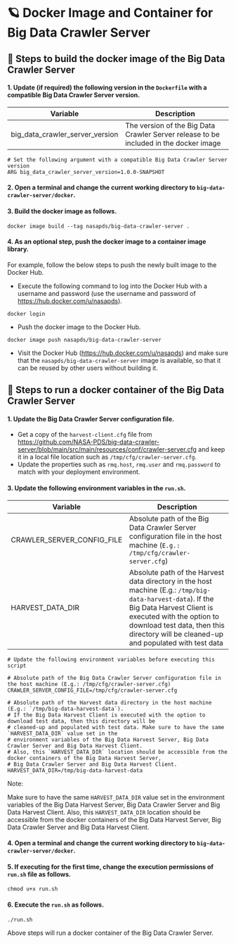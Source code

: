 # 🪐 Docker Image and Container for Big Data Crawler Server

## 🏃 Steps to build the docker image of the Big Data Crawler Server

#### 1. Update (if required) the following version in the `Dockerfile` with a compatible Big Data Crawler Server version.

| Variable                        | Description |
| ------------------------------- | ------------|
| big_data_crawler_server_version | The version of the Big Data Crawler Server release to be included in the docker image|

```    
# Set the following argument with a compatible Big Data Crawler Server version
ARG big_data_crawler_server_version=1.0.0-SNAPSHOT
```

#### 2. Open a terminal and change the current working directory to `big-data-crawler-server/docker`.

#### 3. Build the docker image as follows.

```
docker image build --tag nasapds/big-data-crawler-server .
```

#### 4. As an optional step, push the docker image to a container image library.

For example, follow the below steps to push the newly built image to the Docker Hub.

* Execute the following command to log into the Docker Hub with a username and password (use the username and password of https://hub.docker.com/u/nasapds).
```
docker login
```
* Push the docker image to the Docker Hub.
```
docker image push nasapds/big-data-crawler-server
```
* Visit the Docker Hub (https://hub.docker.com/u/nasapds) and make sure that the `nasapds/big-data-crawler-server` image is available, so that it can be reused by other users without building it.


## 🏃 Steps to run a docker container of the Big Data Crawler Server

#### 1. Update the Big Data Crawler Server configuration file.

* Get a copy of the `harvest-client.cfg` file from https://github.com/NASA-PDS/big-data-crawler-server/blob/main/src/main/resources/conf/crawler-server.cfg and
keep it in a local file location such as `/tmp/cfg/crawler-server.cfg`.
* Update the properties such as `rmq.host`, `rmq.user` and `rmq.password` to match with your deployment environment.

#### 3. Update the following environment variables in the `run.sh`.

| Variable                   | Description |
| -------------------------- | ----------- |
| CRAWLER_SERVER_CONFIG_FILE | Absolute path of the Big Data Crawler Server configuration file in the host machine (`E.g.: /tmp/cfg/crawler-server.cfg`) |
| HARVEST_DATA_DIR           | Absolute path of the Harvest data directory in the host machine (E.g.: `/tmp/big-data-harvest-data`). If the Big Data Harvest Client is executed with the option to download test data, then this directory will be cleaned-up and populated with test data |

```    
# Update the following environment variables before executing this script

# Absolute path of the Big Data Crawler Server configuration file in the host machine (E.g.: /tmp/cfg/crawler-server.cfg)
CRAWLER_SERVER_CONFIG_FILE=/tmp/cfg/crawler-server.cfg

# Absolute path of the Harvest data directory in the host machine (E.g.: `/tmp/big-data-harvest-data`).
# If the Big Data Harvest Client is executed with the option to download test data, then this directory will be
# cleaned-up and populated with test data. Make sure to have the same `HARVEST_DATA_DIR` value set in the
# environment variables of the Big Data Harvest Server, Big Data Crawler Server and Big Data Harvest Client.
# Also, this `HARVEST_DATA_DIR` location should be accessible from the docker containers of the Big Data Harvest Server,
# Big Data Crawler Server and Big Data Harvest Client.
HARVEST_DATA_DIR=/tmp/big-data-harvest-data
```

Note:

Make sure to have the same `HARVEST_DATA_DIR` value set in the environment variables of the Big Data Harvest Server,
Big Data Crawler Server and Big Data Harvest Client. Also, this `HARVEST_DATA_DIR` location should be accessible from the
docker containers of the Big Data Harvest Server, Big Data Crawler Server and Big Data Harvest Client.


#### 4. Open a terminal and change the current working directory to `big-data-crawler-server/docker`.

#### 5. If executing for the first time, change the execution permissions of `run.sh` file as follows.

```
chmod u+x run.sh
```

#### 6. Execute the `run.sh` as follows.

```
./run.sh
```

Above steps will run a docker container of the Big Data Crawler Server.
